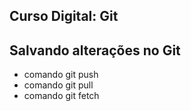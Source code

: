## Curso Digital: Git

## Salvando alterações no Git
* comando git push
* comando git pull
* comando git fetch
